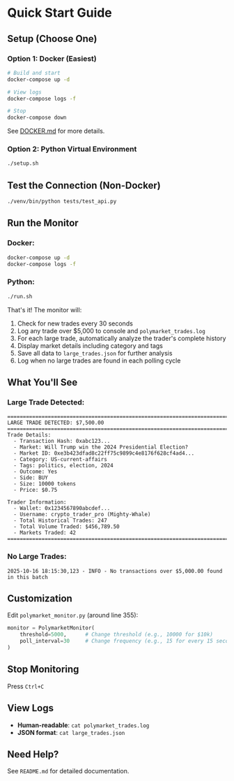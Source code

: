 # Quick Start Guide

## Setup (Choose One)

### Option 1: Docker (Easiest)

```bash
# Build and start
docker-compose up -d

# View logs
docker-compose logs -f

# Stop
docker-compose down
```

See [DOCKER.md](DOCKER.md) for more details.

### Option 2: Python Virtual Environment

```bash
./setup.sh
```

## Test the Connection (Non-Docker)

```bash
./venv/bin/python tests/test_api.py
```

## Run the Monitor

### Docker:
```bash
docker-compose up -d
docker-compose logs -f
```

### Python:
```bash
./run.sh
```

That's it! The monitor will:
1. Check for new trades every 30 seconds
2. Log any trade over $5,000 to console and `polymarket_trades.log`
3. For each large trade, automatically analyze the trader's complete history
4. Display market details including category and tags
5. Save all data to `large_trades.json` for further analysis
6. Log when no large trades are found in each polling cycle

## What You'll See

### Large Trade Detected:

```
================================================================================
LARGE TRADE DETECTED: $7,500.00
================================================================================
Trade Details:
  - Transaction Hash: 0xabc123...
  - Market: Will Trump win the 2024 Presidential Election?
  - Market ID: 0xe3b423dfad8c22ff75c9899c4e8176f628cf4ad4...
  - Category: US-current-affairs
  - Tags: politics, election, 2024
  - Outcome: Yes
  - Side: BUY
  - Size: 10000 tokens
  - Price: $0.75

Trader Information:
  - Wallet: 0x1234567890abcdef...
  - Username: crypto_trader_pro (Mighty-Whale)
  - Total Historical Trades: 247
  - Total Volume Traded: $456,789.50
  - Markets Traded: 42
================================================================================
```

### No Large Trades:

```
2025-10-16 18:15:30,123 - INFO - No transactions over $5,000.00 found in this batch
```

## Customization

Edit `polymarket_monitor.py` (around line 355):

```python
monitor = PolymarketMonitor(
    threshold=5000,      # Change threshold (e.g., 10000 for $10k)
    poll_interval=30     # Change frequency (e.g., 15 for every 15 seconds)
)
```

## Stop Monitoring

Press `Ctrl+C`

## View Logs

- **Human-readable**: `cat polymarket_trades.log`
- **JSON format**: `cat large_trades.json`

## Need Help?

See `README.md` for detailed documentation.

